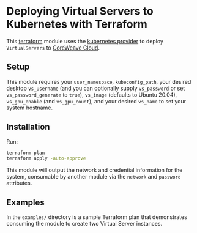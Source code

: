 # Deploying Virtual Servers to Kubernetes with Terraform

This [terraform](terraform.io) module uses the [kubernetes provider](https://registry.terraform.io/providers/hashicorp/kubernetes/latest/docs) to deploy `VirtualServers` to [CoreWeave Cloud](coreweave.io).

## Setup

This module requires your `user_namespace`, `kubeconfig_path`, your desired desktop `vs_username` (and you can optionally supply `vs_password` or set `vs_password_generate` to `true`), `vs_image` (defaults to Ubuntu 20.04), `vs_gpu_enable` (and `vs_gpu_count`), and your desired `vs_name` to set your system hostname.

## Installation

Run:

```bash
terraform plan
terraform apply -auto-approve
```

This module will output the network and credential information for the system, consumable by another module via the `network` and `password` attributes.

## Examples

In the `examples/` directory is a sample Terraform plan that demonstrates consuming the module to create two Virtual Server instances.
